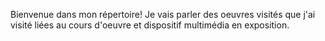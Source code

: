 Bienvenue dans mon répertoire! Je vais parler des oeuvres visités que j'ai visité liées au cours d'oeuvre et dispositif multimédia en exposition.
